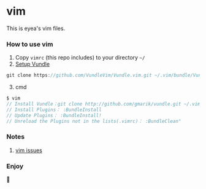 # vim
This is eyea's vim files.

### How to use vim
1. Copy `vimrc` (this repo includes) to your directory `~/`
2. [Setup Vundle](https://github.com/VundleVim/Vundle.vim#quick-start)
```js
git clone https://github.com/VundleVim/Vundle.vim.git ~/.vim/bundle/Vundle.vim
```
3. cmd
```js
$ vim
// Install Vundle：git clone http://github.com/gmarik/vundle.git ~/.vim/bundle/vundle
// Install Plugins： :BundleInstall
// Update Plugins： :BundleInstall!
// Unreload the Plugins not in the lists(.vimrc)： :BundleClean"
```

### Notes
1. [vim issues](https://github.com/eyea/daily-grocery/issues/1)

### Enjoy
🙂
